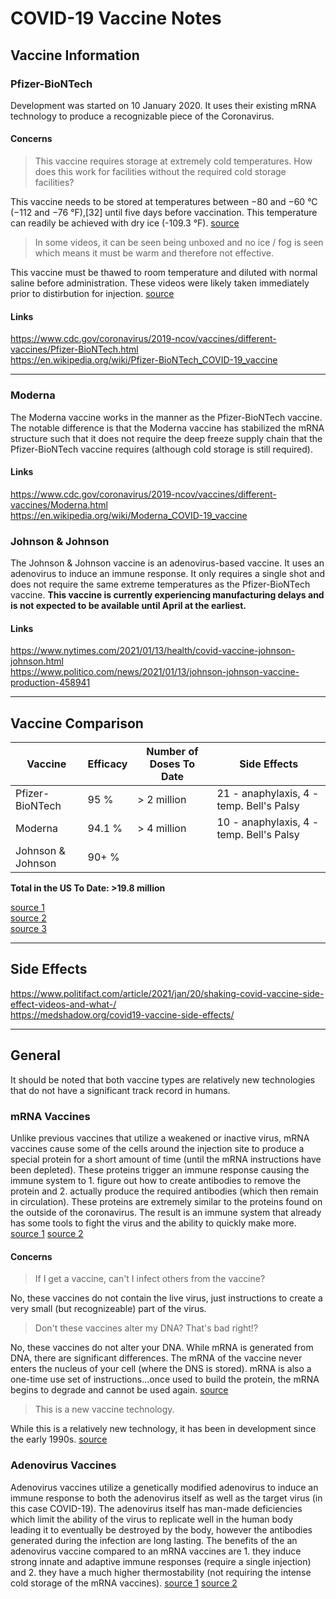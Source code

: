 # COVID-19 Vaccine Notes

## Vaccine Information

### Pfizer-BioNTech
Development was started on 10 January 2020. It uses their existing mRNA technology to produce a recognizable piece of the Coronavirus.

#### Concerns
> This vaccine requires storage at extremely cold temperatures. How does this work for facilities without the required cold storage facilities?

This vaccine needs to be stored at temperatures between −80 and −60 °C (−112 and −76 °F),[32] until five days before vaccination. This temperature can readily be achieved with dry ice (-109.3 °F). [source](https://en.wikipedia.org/wiki/Pfizer-BioNTech_COVID-19_vaccine#cite_note-Vaccination_Storage-33)

> In some videos, it can be seen being unboxed and no ice / fog is seen which means it must be warm and therefore not effective.

This vaccine must be thawed to room temperature and diluted with normal saline before administration. These videos were likely taken immediately prior to distirbution for injection. [source](https://en.wikipedia.org/wiki/Pfizer-BioNTech_COVID-19_vaccine#cite_note-FDAEUA-10)


#### Links
https://www.cdc.gov/coronavirus/2019-ncov/vaccines/different-vaccines/Pfizer-BioNTech.html<br>
https://en.wikipedia.org/wiki/Pfizer-BioNTech_COVID-19_vaccine

---

### Moderna
The Moderna vaccine works in the manner as the Pfizer-BioNTech vaccine. The notable difference is that the Moderna vaccine has stabilized the mRNA structure such that it does not require the deep freeze supply chain that the Pfizer-BioNTech vaccine requires (although cold storage is still required).

#### Links
https://www.cdc.gov/coronavirus/2019-ncov/vaccines/different-vaccines/Moderna.html<br>
https://en.wikipedia.org/wiki/Moderna_COVID-19_vaccine<br>


### Johnson & Johnson
The Johnson & Johnson vaccine is an adenovirus-based vaccine. It uses an adenovirus to induce an immune response. It only requires a single shot and does not require the same extreme temperatures as the Pfizer-BioNTech vaccine. **This vaccine is currently experiencing manufacturing delays and is not expected to be available until April at the earliest.**

#### Links
https://www.nytimes.com/2021/01/13/health/covid-vaccine-johnson-johnson.html<br>
https://www.politico.com/news/2021/01/13/johnson-johnson-vaccine-production-458941


---

## Vaccine Comparison

| Vaccine           | Efficacy | Number of Doses To Date | Side Effects |
|-------------------|----------|-------------------------|--------------|
| Pfizer-BioNTech   | 95 %     | > 2 million             | 21 - anaphylaxis, 4 - temp. Bell's Palsy |
| Moderna           | 94.1 %   | > 4 million             | 10 - anaphylaxis, 4 - temp. Bell's Palsy |
| Johnson & Johnson | 90+ %    |

**Total in the US To Date: >19.8 million**

[source 1](https://www.webmd.com/vaccines/covid-19-vaccine/news/20201214/closer-look-at-three-covid-19-vaccines)<br>
[source 2](https://www.bloomberg.com/graphics/covid-vaccine-tracker-global-distribution/)<br>
[source 3](https://www.pharmacytimes.com/news/interim-results-of-johnson--johnson-single-dose-covid-19-vaccine-shows-90-efficacy)

---

## Side Effects
https://www.politifact.com/article/2021/jan/20/shaking-covid-vaccine-side-effect-videos-and-what-/<br>
https://medshadow.org/covid19-vaccine-side-effects/

---

## General

It should be noted that both vaccine types are relatively new technologies that do not have a significant track record in humans.

### mRNA Vaccines

Unlike previous vaccines that utilize a weakened or inactive virus, mRNA vaccines cause some of the cells around the injection site to produce a special protein for a short amount of time (until the mRNA instructions have been depleted). These proteins trigger an immune response causing the immune system to 1. figure out how to create antibodies to remove the protein and 2. actually produce the required antibodies (which then remain in circulation). These proteins are extremely similar to the proteins found on the outside of the coronavirus. The result is an immune system that already has some tools to fight the virus and the ability to quickly make more. [source 1](https://www.cdc.gov/coronavirus/2019-ncov/vaccines/different-vaccines/mrna.html) [source 2](https://en.wikipedia.org/wiki/RNA_vaccine)

#### Concerns
> If I get a vaccine, can't I infect others from the vaccine?

No, these vaccines do not contain the live virus, just instructions to create a very small (but recognizeable) part of the virus.

> Don't these vaccines alter my DNA? That's bad right!?

No, these vaccines do not alter your DNA. While mRNA is generated from DNA, there are significant differences. The mRNA of the vaccine never enters the nucleus of your cell (where the DNS is stored). mRNA is also a one-time use set of instructions...once used to build the protein, the mRNA begins to degrade and cannot be used again. [source](https://www.cdc.gov/coronavirus/2019-ncov/vaccines/different-vaccines/mrna.html)

> This is a new vaccine technology.

While this is a relatively new technology, it has been in development since the early 1990s. [source](https://en.wikipedia.org/wiki/RNA_vaccine)


### Adenovirus Vaccines

Adenovirus vaccines utilize a genetically modified adenovirus to induce an immune response to both the adenovirus itself as well as the target virus (in this case COVID-19). The adenovirus itself has man-made deficiencies which limit the ability of the virus to replicate well in the human body leading it to eventually be destroyed by the body, however the antibodies generated during the infection are long lasting. The benefits of the an adenovirus vaccine compared to an mRNA vaccines are 1. they induce strong innate and adaptive immune responses (require a single injection) and 2. they have a much higher thermostability (not requiring the intense cold storage of the mRNA vaccines). [source 1](https://www.news-medical.net/health/What-are-Adenovirus-Based-Vaccines.aspx) [source 2](https://cen.acs.org/pharmaceuticals/vaccines/Adenoviral-vectors-new-COVID-19/98/i19)
